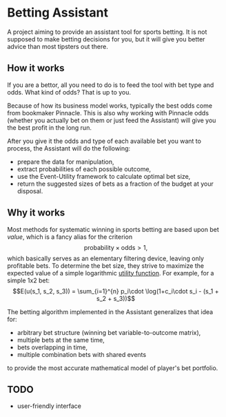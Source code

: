 # Betting Assistant
A project aiming to provide an assistant tool for sports betting. It is not supposed to make betting decisions for you, but it will give you better advice than most tipsters out there.

## How it works
If you are a bettor, all you need to do is to feed the tool with bet type and odds. What kind of odds? That is up to you.

Because of how its business model works, typically the best odds come from bookmaker Pinnacle. This is also why working with Pinnacle odds (whether you actually bet on them or just feed the Assistant) will give you the best profit in the long run.

After you give it the odds and type of each available bet you want to process, the Assistant will do the following:
* prepare the data for manipulation,
* extract probabilities of each possible outcome,
* use the Event-Utility framework to calculate optimal bet size,
* return the suggested sizes of bets as a fraction of the budget at your disposal.

## Why it works
Most methods for systematic winning in sports betting are based upon bet *value*, which is a fancy alias for the criterion $$\text{probability} \times \text{odds} > 1,$$ which basically serves as an elementary filtering device, leaving only profitable bets. To determine the bet size, they strive to maximize the expected value of a simple logarithmic [utility function](https://en.wikipedia.org/wiki/Utility). For example, for a simple 1x2 bet: $$E(u(s_1, s_2, s_3)) = \sum_{i=1}^{n} p_i\cdot \log(1+c_i\cdot s_i - (s_1 + s_2 + s_3))$$

The betting algorithm implemented in the Assistant generalizes that idea for:
* arbitrary bet structure (winning bet variable-to-outcome matrix),
* multiple bets at the same time,
* bets overlapping in time,
* multiple combination bets with shared events

to provide the most accurate mathematical model of player's bet portfolio.


## TODO
* user-friendly interface
